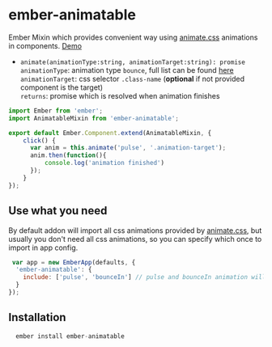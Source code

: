 # ember-animatable

Ember Mixin which provides convenient way using [animate.css](https://daneden.github.io/animate.css/) animations in components. [Demo](http://animatable-demo.divshot.io)

- `animate(animationType:string, animationTarget:string): promise`  
  `animationType`: animation type `bounce`, full list can be found [here](https://github.com/daneden/animate.css#basic-usage)  
  `animationTarget`: css selector `.class-name` (**optional** if not provided component is the target)  
  `returns`: promise which is resolved when animation finishes  

```js
import Ember from 'ember';
import AnimatableMixin from 'ember-animatable';

export default Ember.Component.extend(AnimatableMixin, {
    click() {
      var anim = this.animate('pulse', '.animation-target');
      anim.then(function(){
          console.log('animation finished')
      });
    }
});
```

## Use what you need 
By default addon will import all css animations provided by [animate.css](https://daneden.github.io/animate.css/), but usually you don't need all css animations, so you can specify which once to import in app config.

```js
 var app = new EmberApp(defaults, {
  'ember-animatable': {
    include: ['pulse', 'bounceIn'] // pulse and bounceIn animation will be imported
  }
});
```

## Installation
```js
  ember install ember-animatable
```
